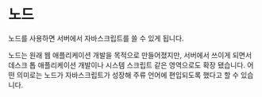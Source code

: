 # 노드

노드를 사용하면 서버에서 자바스크립트를 쓸 수 있게 됩니다.

노드는 원래 웹 애플리케이션 개발을 목적으로 만들어졌지만, 서버에서 쓰이게 되면서 데스크 톱 애플리케이션 개발이나 시스템 스크립트 같은 영역으로도 확장
됐습니다. 어떤 의미로는 노드가 자바스크립트가 성장해 주류 언어에 편입되도록 했다고 할 수 있습니다.
